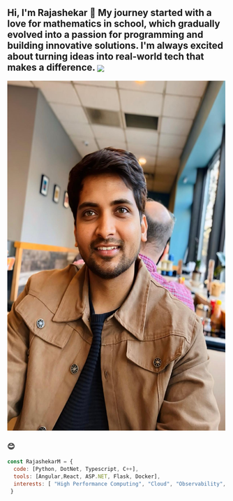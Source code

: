 <h2>Hi, I'm Rajashekar 👋
My journey started with a love for mathematics in school, which gradually evolved into a passion for programming and building innovative solutions. I'm always excited about turning ideas into real-world tech that makes a difference. <img src="https://media.giphy.com/media/kZudRfVBh5F0coAbPC/giphy.gif" align="center" width="50"/></h2>


<img src="Raj.jpg/" width = "500" height = "800"/>

<h3> 😊 </h3>


```javascript
const RajashekarM = {
  code: [Python, DotNet, Typescript, C++],
  tools: [Angular,React, ASP.NET, Flask, Docker],
  interests: [ "High Performance Computing", "Cloud", "Observability", "Microservices", "Databases", Deep Learning],
 }
```
